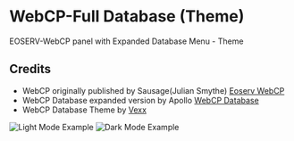 # WebCP-Full Database (Theme)
EOSERV-WebCP panel with Expanded Database Menu - Theme

## Credits
- WebCP originally published by Sausage(Julian Smythe) [Eoserv WebCP](https://github.com/eoserv/webcp)
- WebCP Database expanded version by Apollo [WebCP Database](https://github.com/Apollo-EE/WebCP-Full-Database)
- WebCP Database Theme by [Vexx](https://vexx.info)

![Light Mode Example](https://vexx.info/img/1.PNG)
![Dark Mode Example](https://vexx.info/img/2.PNG)
